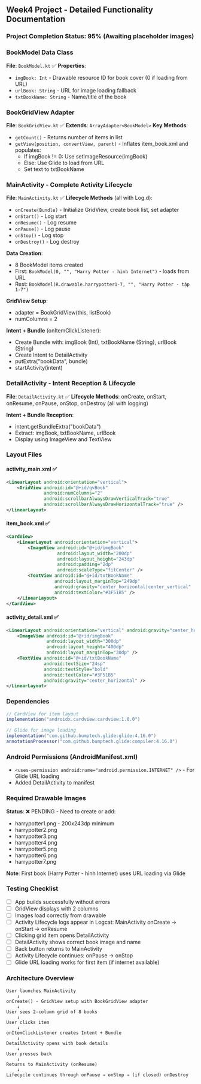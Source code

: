 ## Week4 Project - Detailed Functionality Documentation

### Project Completion Status: 95% (Awaiting placeholder images)

### BookModel Data Class
**File**: `BookModel.kt` ✅
**Properties**:
- `imgBook: Int` - Drawable resource ID for book cover (0 if loading from URL)
- `urlBook: String` - URL for image loading fallback
- `txtBookName: String` - Name/title of the book

### BookGridView Adapter
**File**: `BookGridView.kt` ✅
**Extends**: `ArrayAdapter<BookModel>`
**Key Methods**:
- `getCount()` - Returns number of items in list
- `getView(position, convertView, parent)` - Inflates item_book.xml and populates:
  - If imgBook != 0: Use setImageResource(imgBook)
  - Else: Use Glide to load from URL
  - Set text to txtBookName

### MainActivity - Complete Activity Lifecycle
**File**: `MainActivity.kt` ✅
**Lifecycle Methods** (all with Log.d):
- `onCreate(Bundle)` - Initialize GridView, create book list, set adapter
- `onStart()` - Log start
- `onResume()` - Log resume
- `onPause()` - Log pause
- `onStop()` - Log stop
- `onDestroy()` - Log destroy

**Data Creation**:
- 8 BookModel items created
- First: `BookModel(0, "", "Harry Potter - hình Internet")` - loads from URL
- Rest: `BookModel(R.drawable.harrypotter1-7, "", "Harry Potter - tập 1-7")`

**GridView Setup**:
- adapter = BookGridView(this, listBook)
- numColumns = 2

**Intent + Bundle** (onItemClickListener):
- Create Bundle with: imgBook (Int), txtBookName (String), urlBook (String)
- Create Intent to DetailActivity
- putExtra("bookData", bundle)
- startActivity(intent)

### DetailActivity - Intent Reception & Lifecycle
**File**: `DetailActivity.kt` ✅
**Lifecycle Methods**: onCreate, onStart, onResume, onPause, onStop, onDestroy (all with logging)

**Intent + Bundle Reception**:
- intent.getBundleExtra("bookData")
- Extract: imgBook, txtBookName, urlBook
- Display using ImageView and TextView

### Layout Files

#### activity_main.xml ✅
```xml
<LinearLayout android:orientation="vertical">
    <GridView android:id="@+id/gvBook"
              android:numColumns="2"
              android:scrollbarAlwaysDrawVerticalTrack="true"
              android:scrollbarAlwaysDrawHorizontalTrack="true" />
</LinearLayout>
```

#### item_book.xml ✅
```xml
<CardView>
    <LinearLayout android:orientation="vertical">
        <ImageView android:id="@+id/imgBook"
                   android:layout_width="200dp"
                   android:layout_height="243dp"
                   android:padding="2dp"
                   android:scaleType="fitCenter" />
        <TextView android:id="@+id/txtBookName"
                  android:layout_marginTop="249dp"
                  android:gravity="center_horizontal|center_vertical"
                  android:textColor="#3F51B5" />
    </LinearLayout>
</CardView>
```

#### activity_detail.xml ✅
```xml
<LinearLayout android:orientation="vertical" android:gravity="center_horizontal">
    <ImageView android:id="@+id/imgBook"
               android:layout_width="300dp"
               android:layout_height="400dp"
               android:layout_marginTop="30dp" />
    <TextView android:id="@+id/txtBookName"
              android:textSize="24sp"
              android:textStyle="bold"
              android:textColor="#3F51B5"
              android:gravity="center_horizontal" />
</LinearLayout>
```

### Dependencies
```gradle
// CardView for item layout
implementation("androidx.cardview:cardview:1.0.0")

// Glide for image loading
implementation("com.github.bumptech.glide:glide:4.16.0")
annotationProcessor("com.github.bumptech.glide:compiler:4.16.0")
```

### Android Permissions (AndroidManifest.xml)
- `<uses-permission android:name="android.permission.INTERNET" />` - For Glide URL loading
- Added DetailActivity to manifest

### Required Drawable Images
**Status**: ❌ PENDING - Need to create or add:
- harrypotter1.png - 200x243dp minimum
- harrypotter2.png
- harrypotter3.png
- harrypotter4.png
- harrypotter5.png
- harrypotter6.png
- harrypotter7.png

**Note**: First book (Harry Potter - hình Internet) uses URL loading via Glide

### Testing Checklist
- [ ] App builds successfully without errors
- [ ] GridView displays with 2 columns
- [ ] Images load correctly from drawable
- [ ] Activity Lifecycle logs appear in Logcat: MainActivity onCreate → onStart → onResume
- [ ] Clicking grid item opens DetailActivity
- [ ] DetailActivity shows correct book image and name
- [ ] Back button returns to MainActivity
- [ ] Activity Lifecycle continues: onPause → onStop
- [ ] Glide URL loading works for first item (if internet available)

### Architecture Overview
```
User launches MainActivity
    ↓
onCreate() - GridView setup with BookGridView adapter
    ↓
User sees 2-column grid of 8 books
    ↓
User clicks item
    ↓
onItemClickListener creates Intent + Bundle
    ↓
DetailActivity opens with book details
    ↓
User presses back
    ↓
Returns to MainActivity (onResume)
    ↓
Lifecycle continues through onPause → onStop → (if closed) onDestroy
```
